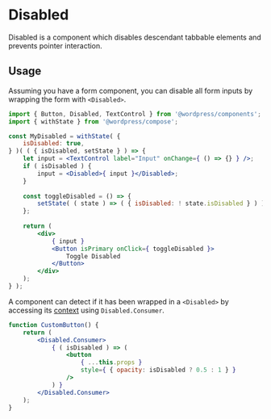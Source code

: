 # Disabled

Disabled is a component which disables descendant tabbable elements and prevents pointer interaction.

## Usage

Assuming you have a form component, you can disable all form inputs by wrapping the form with `<Disabled>`.

```jsx
import { Button, Disabled, TextControl } from '@wordpress/components';
import { withState } from '@wordpress/compose';

const MyDisabled = withState( {
	isDisabled: true,
} )( ( { isDisabled, setState } ) => { 
	let input = <TextControl label="Input" onChange={ () => {} } />;
	if ( isDisabled ) {
		input = <Disabled>{ input }</Disabled>;
	}
	
	const toggleDisabled = () => {
		setState( ( state ) => ( { isDisabled: ! state.isDisabled } ) );
	};
	
	return (
		<div>
			{ input }
			<Button isPrimary onClick={ toggleDisabled }>
				Toggle Disabled
			</Button>
		</div>
	);
} );
```

A component can detect if it has been wrapped in a `<Disabled>` by accessing its [context](https://reactjs.org/docs/context.html) using `Disabled.Consumer`.

```jsx
function CustomButton() {
	return (
		<Disabled.Consumer>
			{ ( isDisabled ) => (
				<button
					{ ...this.props }
					style={ { opacity: isDisabled ? 0.5 : 1 } }
				/>
			) }
		</Disabled.Consumer>
	);
}
```

